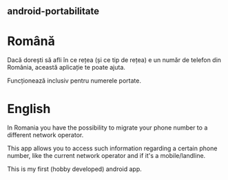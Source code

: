 android-portabilitate
----------------------

# Română

Dacă dorești să afli în ce rețea (și ce tip de rețea) e un număr de telefon din România, această aplicație te poate ajuta.

Funcționează inclusiv pentru numerele portate.

# English

In Romania you have the possibility to migrate your phone number to a different network operator.

This app allows you to access such information regarding a certain phone number, like the current network operator and if it's a mobile/landline.

This is my first (hobby developed) android app.
